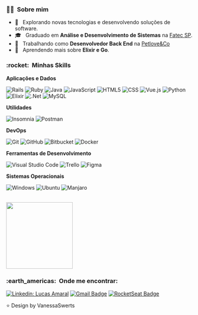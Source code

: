 <h3> 🙇‍♂️ &nbsp;Sobre mim </h3>

- 🤔 &nbsp; Explorando novas tecnologias e desenvolvendo soluções de software.
- 🎓 &nbsp; Graduado em **Análise e Desenvolvimento de Sistemas** na <a href="http://www.fatecsp.br/">Fatec SP</a>.
- 💼 &nbsp; Trabalhando como **Desenvolvedor Back End** na <a href="https://www.petlove.com.br/">Petlove&Co</a>
- 🌱 &nbsp; Aprendendo mais sobre **Elixir e Go**.

<h3> :rocket: &nbsp;Minhas Skills </h3>

**Aplicações e Dados**

  ![Rails](https://img.shields.io/badge/rails-333333.svg?style=flat&logo=ruby-on-rails&logoColor=red)
  ![Ruby](https://img.shields.io/badge/ruby-333333.svg?style=flat&logo=ruby&logoColor=red)
  ![Java](https://img.shields.io/badge/-Java-333333?style=flat&logo=Java&logoColor=007396)
  ![JavaScript](https://img.shields.io/badge/-JavaScript-333333?style=flat&logo=javascript)
  ![HTML5](https://img.shields.io/badge/-HTML5-333333?style=flat&logo=HTML5)
  ![CSS](https://img.shields.io/badge/-CSS-333333?style=flat&logo=CSS3&logoColor=1572B6)
  ![Vue.js](https://img.shields.io/badge/-Vue.js-333333?style=flat&logo=Vue.js)
  ![Python](https://img.shields.io/badge/-python-333333?style=flat&logo=python)
  ![Elixir](https://img.shields.io/badge/-elixir-333333?style=flat&logo=elixir&logoColor=purple)
  ![.Net](https://img.shields.io/badge/-.net-333333?style=flat&logo=.NET)
  ![MySQL](https://img.shields.io/badge/-MySQL-333333?style=flat&logo=mysql)

**Utilidades**

  ![Insomnia](https://img.shields.io/badge/-Insomnia-333333?style=flat&logo=insomnia)
  ![Postman](https://img.shields.io/badge/-Postman-333333?style=flat&logo=postman)

**DevOps**

  ![Git](https://img.shields.io/badge/-Git-333333?style=flat&logo=git)
  ![GitHub](https://img.shields.io/badge/-GitHub-333333?style=flat&logo=github)
  ![Bitbucket](https://img.shields.io/badge/-Bitbucket-333333?style=flat&logo=bitbucket)
  ![Docker](https://img.shields.io/badge/-Docker-333333?style=flat&logo=docker)

**Ferramentas de Desenvolvimento**

  ![Visual Studio Code](https://img.shields.io/badge/-Visual%20Studio%20Code-333333?style=flat&logo=visual-studio-code&logoColor=007ACC)
  ![Trello](https://img.shields.io/badge/-Trello-333333?style=flat&logo=trello&logoColor=007ACC)
  ![Figma](https://img.shields.io/badge/-Figma-333333?style=flat&logo=figma&logoColor=007ACC)
  
**Sistemas Operacionais**

  ![Windows](https://img.shields.io/badge/-Windows-333333?style=flat&logo=windows&logoColor=blue)
  ![Ubuntu](https://img.shields.io/badge/-Ubuntu-333333?style=flat&logo=ubuntu)
  ![Manjaro](https://img.shields.io/badge/-fedora-333333?style=flat&logo=fedora&logoColor=blue)

<br/>

<a href="https://github.com/LucasAmaral42">
  <img height="180em" src="https://github-readme-stats.vercel.app/api?username=LucasAmaral42&theme=dracula&show_icons=true" />
</a>

<br/>

<h3> :earth_americas: &nbsp;Onde me encontrar: </h3> 

[![Linkedin: Lucas Amaral](https://img.shields.io/badge/-lucasamaral42-blue?style=flat-square&logo=Linkedin&logoColor=white&link=https://www.linkedin.com/in/lucasamaral42)](https://www.linkedin.com/in/lucasamaral42)
[![Gmail Badge](https://img.shields.io/badge/-lu.vinicius01@gmail.com-006bed?style=flat-square&logo=Gmail&logoColor=white&link=mailto:lu.vinicius01@gmail.com)](mailto:lu.vinicius01@gmail.com)
[![RocketSeat Badge](https://img.shields.io/badge/-RocketSeat-6633cc?style=flat-square&logo=Polymer-Project&logoColor=white&color=black&link=https://app.rocketseat.com.br/me/lucasamaral42)](https://app.rocketseat.com.br/me/lucasamaral42)

⭐ Design by VanessaSwerts
